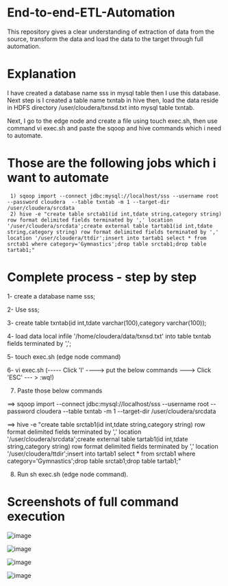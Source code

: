 # End-to-end-ETL-Automation

This repository gives a clear understanding of extraction of data from the source, transform the data and load the data to the target through full automation.

# Explanation

I have created a database name sss in mysql table then I use this database. Next step is I created a table name txntab in hive then, load the data reside in HDFS directory /user/cloudera/txnsd.txt into mysql table txntab.

Next, I go to the edge node and create a file using touch exec.sh, then use command vi exec.sh and paste the sqoop and hive commands which i need to automate.

# Those are the following jobs which i want to automate

     1) sqoop import --connect jdbc:mysql://localhost/sss --username root --password cloudera  --table txntab -m 1 --target-dir /user/cloudera/srcdata
     2) hive -e "create table srctab1(id int,tdate string,category string) row format delimited fields terminated by ',' location '/user/cloudera/srcdata';create external table tartab1(id int,tdate string,category string) row format delimited fields terminated by ',' location '/user/cloudera/ttdir';insert into tartab1 select * from srctab1 where category='Gymnastics';drop table srctab1;drop table tartab1;"

# Complete process - step by step
1- create a database name sss;

2- Use sss;

3- create table txntab(id int,tdate varchar(100),category varchar(100));

4- load data local infile '/home/cloudera/data/txnsd.txt' into table txntab fields terminated by ',';

5- touch exec.sh (edge node command)

6- vi exec.sh    (----- Click 'I' ----> put the below commands ---> Click 'ESC' --- > :wq!)

7. Paste those below commands 

==> sqoop import --connect jdbc:mysql://localhost/sss --username root --password cloudera  --table txntab -m 1 --target-dir /user/cloudera/srcdata

==> hive -e "create table srctab1(id int,tdate string,category string) row format delimited fields terminated by ',' location '/user/cloudera/srcdata';create external table    tartab1(id int,tdate string,category string) row format delimited fields terminated by ',' location '/user/cloudera/ttdir';insert into tartab1 select * from srctab1 where category='Gymnastics';drop table srctab1;drop table tartab1;"
      
 8. Run sh exec.sh (edge node command).
 
 # Screenshots of full command execution

![image](https://user-images.githubusercontent.com/70854976/149675202-6b4983db-10f1-4ed2-b46e-cf149da189c8.png)

![image](https://user-images.githubusercontent.com/70854976/149675501-631d509a-b9ec-42b0-8824-02671c79894f.png)

![image](https://user-images.githubusercontent.com/70854976/149675225-8ab04959-de13-4078-994a-008fd2a479a7.png)

![image](https://user-images.githubusercontent.com/70854976/149675535-ba490f7f-77c6-42fd-9253-3db591860b0c.png)



      
